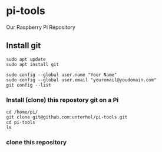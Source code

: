 # pi-tools

Our Raspberry Pi Repository

## Install git

```
sudo apt update
sudo apt install git

sudo config --global user.name "Your Name"
sudo config --global user.email "youremail@youdomain.com"
git config --list
```

### Install (clone) this repostory git on a Pi

```
cd /home/pi/
git clone git@github.com:unterhol/pi-tools.git
cd pi-tools
ls 
```

### clone this repository

 

